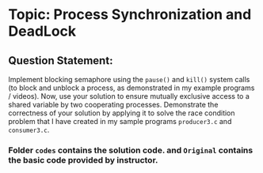 # Topic: Process Synchronization and DeadLock
## Question Statement:
Implement blocking semaphore using the `pause()` and `kill()` system calls (to block and unblock a process, as demonstrated in my example programs / videos). Now, use your solution to ensure mutually exclusive access to a shared variable by two cooperating processes. Demonstrate the correctness of your solution by applying it to solve the race condition problem that I have created in my sample programs `producer3.c` and `consumer3.c`.

### Folder `codes` contains the solution code. and `Original` contains the basic code provided by instructor.
